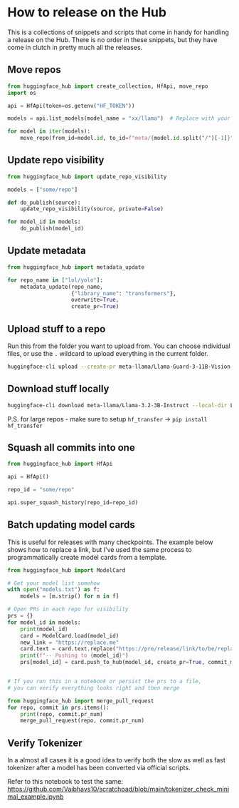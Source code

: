 # How to release on the Hub

This is a collections of snippets and scripts that come in handy for handling a release on the Hub. There is no order in these snippets, but they have come in clutch in pretty much all the releases.

## Move repos

```python
from huggingface_hub import create_collection, HfApi, move_repo
import os

api = HfApi(token=os.getenv("HF_TOKEN"))

models = api.list_models(model_name = "xx/llama")  # Replace with your query

for model in iter(models):
    move_repo(from_id=model.id, to_id=f"meta/{model.id.split("/")[-1]}") # Replace with the destination org
```

## Update repo visibility

```python
from huggingface_hub import update_repo_visibility

models = ["some/repo"]

def do_publish(source):
    update_repo_visibility(source, private=False)

for model_id in models:
    do_publish(model_id)
```

## Update metadata

```python
from huggingface_hub import metadata_update

for repo_name in ["lol/yolo"]:
    metadata_update(repo_name, 
                    {"library_name": "transformers"}, 
                    overwrite=True,
                    create_pr=True)
```

## Upload stuff to a repo

Run this from the folder you want to upload from. You can choose individual files, or use the `.` wildcard to upload everything in the current folder.

```bash
huggingface-cli upload --create-pr meta-llama/Llama-Guard-3-11B-Vision .
```

## Download stuff locally

```bash
huggingface-cli download meta-llama/Llama-3.2-3B-Instruct --local-dir Llama-3.2-3B-Instruct --local-dir-use-symlinks False
```

P.S. for large repos - make sure to setup `hf_transfer` -> `pip install hf_transfer`

## Squash all commits into one

```python
from huggingface_hub import HfApi

api = HfApi()

repo_id = "some/repo"

api.super_squash_history(repo_id=repo_id)
```

## Batch updating model cards

This is useful for releases with many checkpoints. The example below shows how to replace a link, but I've used the same process to programmatically create model cards from a template.

```python
from huggingface_hub import ModelCard

# Get your model list somehow
with open("models.txt") as f:
    models = [m.strip() for m in f]

# Open PRs in each repo for visibility
prs = {}
for model_id in models:
    print(model_id)
    card = ModelCard.load(model_id)
    new_link = "https://replace.me"
    card.text = card.text.replace("https://pre/release/link/to/be/replaced", new_link)
    print(f"-- Pushing to {model_id}")
    prs[model_id] = card.push_to_hub(model_id, create_pr=True, commit_message="Update card")


# If you run this in a notebook or persist the prs to a file,
# you can verify everything looks right and then merge

from huggingface_hub import merge_pull_request
for repo, commit in prs.items():
    print(repo, commit.pr_num)
    merge_pull_request(repo, commit.pr_num)
```

## Verify Tokenizer

In a almost all cases it is a good idea to verify both the slow as well as fast tokenizer after a model has been converted via official scripts.

Refer to this notebook to test the same: https://github.com/Vaibhavs10/scratchpad/blob/main/tokenizer_check_minimal_example.ipynb
